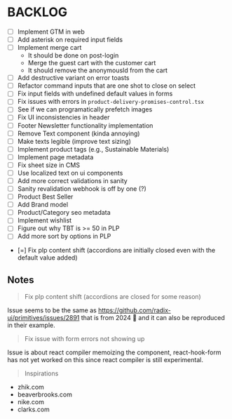 # BACKLOG

- [ ] Implement GTM in web
- [ ] Add asterisk on required input fields
- [ ] Implement merge cart
  - It should be done on post-login
  - Merge the guest cart with the customer cart
  - It should remove the anonymousId from the cart
- [ ] Add destructive variant on error toasts
- [ ] Refactor command inputs that are one shot to close on select
- [ ] Fix input fields with undefined default values in forms
- [ ] Fix issues with errors in `product-delivery-promises-control.tsx`
- [ ] See if we can programatically prefetch images
- [ ] Fix UI inconsistencies in header
- [ ] Footer Newsletter functionality implementation
- [ ] Remove Text component (kinda annoying)
- [ ] Make texts legible (improve text sizing)
- [ ] Implement product tags (e.g., Sustainable Materials)
- [ ] Implement page metadata
- [ ] Fix sheet size in CMS
- [ ] Use localized text on ui components
- [ ] Add more correct validations in sanity
- [ ] Sanity revalidation webhook is off by one (?)
- [ ] Product Best Seller
- [ ] Add Brand model
- [ ] Product/Category seo metadata
- [ ] Implement wishlist
- [ ] Figure out why TBT is >= 50 in PLP
- [ ] Add more sort by options in PLP

- [=] Fix plp content shift (accordions are initially closed even with the default value added)

## Notes

> Fix plp content shift (accordions are closed for some reason)

Issue seems to be the same as https://github.com/radix-ui/primitives/issues/2891 that is from 2024 :facepalm:
and it can also be reproduced in their example.

> Fix issue with form errors not showing up

Issue is about react compiler memoizing the component,
react-hook-form has not yet worked on this since react compiler is still
experimental.

> Inspirations

- zhik.com
- beaverbrooks.com
- nike.com
- clarks.com
